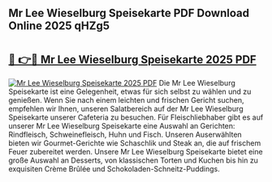 ## Mr Lee Wieselburg Speisekarte PDF Download Online 2025 qHZg5

# <h2><a href="http://gcafz1.nevu.top/?p=Mr+Lee+Wieselburg+Speisekarte">🔗 👉🔴 Mr Lee Wieselburg Speisekarte 2025 PDF</a></h2>

[![Mr Lee Wieselburg Speisekarte 2025 PDF](https://i.imgur.com/dBaPXMq.png)](http://gcafz1.nevu.top/?p=Mr+Lee+Wieselburg+Speisekarte)
Die Mr Lee Wieselburg Speisekarte ist eine Gelegenheit, etwas für sich selbst zu wählen und zu genießen. Wenn Sie nach einem leichten und frischen Gericht suchen, empfehlen wir Ihnen, unseren Salatbereich auf der Mr Lee Wieselburg Speisekarte unserer Cafeteria zu besuchen. Für Fleischliebhaber gibt es auf unserer Mr Lee Wieselburg Speisekarte eine Auswahl an Gerichten: Rindfleisch, Schweinefleisch, Huhn und Fisch. Unseren Auserwählten bieten wir Gourmet-Gerichte wie Schaschlik und Steak an, die auf frischem Feuer zubereitet werden. Unsere Mr Lee Wieselburg Speisekarte bietet eine große Auswahl an Desserts, von klassischen Torten und Kuchen bis hin zu exquisiten Crème Brûlée und Schokoladen-Schneitz-Puddings.
